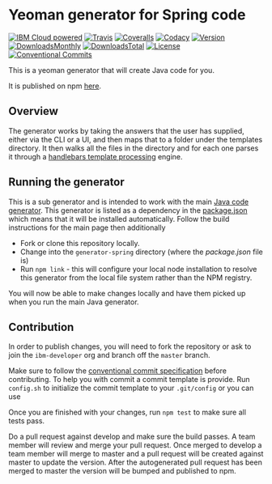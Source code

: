 # Yeoman generator for Spring code

[![IBM Cloud powered][img-cloud-powered]][url-cloud]
[![Travis][img-travis]][url-travis]
[![Coveralls][img-coveralls-master]][url-coveralls-master]
[![Codacy][img-codacy]][url-codacy]
[![Version][img-version]][url-npm]
[![DownloadsMonthly][img-npm-downloads-monthly]][url-npm]
[![DownloadsTotal][img-npm-downloads-total]][url-npm]
[![License][img-license]][url-npm]
[![Conventional Commits](https://img.shields.io/badge/Conventional%20Commits-1.0.0-yellow.svg)](https://conventionalcommits.org)

[img-cloud-powered]: https://img.shields.io/badge/ibmcloud-powered-blue.svg
[url-cloud]: http://bluemix.net

[img-travis]: https://travis-ci.org/ibm-developer/generator-ibm-java-spring.svg?branch=master
[url-travis]: https://travis-ci.org/ibm-developer/generator-ibm-java-spring

[img-coveralls-master]: https://coveralls.io/repos/github/ibm-developer/generator-ibm-java-spring/badge.svg
[url-coveralls-master]: https://coveralls.io/github/ibm-developer/generator-ibm-java-spring

[img-codacy]: https://api.codacy.com/project/badge/Grade/a5893a4622094dc8920c8a372a8d3588?branch=development
[url-codacy]: https://www.codacy.com/app/ibm-developer/generator-ibm-java-spring

[img-version]: https://img.shields.io/npm/v/generator-ibm-java-spring.svg
[url-npm]: https://www.npmjs.com/package/generator-ibm-java-spring

[img-npm-downloads-monthly]: https://img.shields.io/npm/dm/generator-ibm-java-spring.svg

[img-npm-downloads-total]: https://img.shields.io/npm/dt/generator-ibm-java-spring.svg

[img-license]: https://img.shields.io/npm/l/generator-ibm-java-spring.svg

This is a yeoman generator that will create Java code for you.

It is published on npm [here](https://www.npmjs.com/package/generator-ibm-java-spring).

## Overview
The generator works by taking the answers that the user has supplied, either via the CLI or a UI, and then maps that
to a folder under the templates directory.
It then walks all the files in the directory and for each one parses it through a [handlebars template processing](http://handlebarsjs.com) engine.

## Running the generator

This is a sub generator and is intended to work with the main [Java code generator](https://github.com/ibm-developer/generator-ibm-java). This generator is listed as a dependency in the [package.json](https://github.ibm.com/arf/java-codegen-yeoman/blob/development/generator-java/package.json) which means that it will be installed automatically. Follow the build instructions for the main page then additionally

* Fork or clone this repository locally.
* Change into the `generator-spring` directory (where the *package.json* file is)
* Run `npm link` - this will configure your local node installation to resolve this generator from the local file system rather than the NPM registry.

You will now be able to make changes locally and have them picked up when you run the main Java generator.

## Contribution

In order to publish changes, you will need to fork the repository or ask to join the `ibm-developer` org and branch off the `master` branch.

Make sure to follow the [conventional commit specification](https://conventionalcommits.org/) before contributing. To help you with commit a commit template is provide.
Run `config.sh` to initialize the commit template to your `.git/config` or you can use

Once you are finished with your changes, run `npm test` to make sure all tests pass.

Do a pull request against develop and make sure the build passes. A team member will review and merge your pull request. Once merged to develop a team member will merge to master and a pull request will be created against master to update the version. After the autogenerated pull request has been merged to master the version will be bumped and published to npm.
